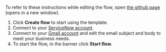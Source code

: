 To refer to these instructions while editing the flow, open [the github page](https://github.com/ot4i/app-connect-templates/blob/main/resources/markdown/Send%20a%20Gmail%20message%20when%20urgent%20ServiceNow%20incidents%20come%20in_instructions.md) (opens in a new window).

1. Click **Create flow** to start using the template.
1. Connect to your [ServiceNow account](http://ibm.biz/aasservicenow).
1. Connect to your [Gmail account](http://ibm.biz/aasgmail) and edit the email subject and body to meet your business needs.
1. To start the flow, in the banner click **Start flow**.
